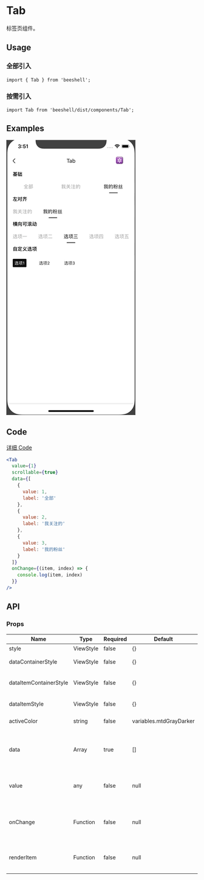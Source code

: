 # Tab

标签页组件。

## Usage

### 全部引入
```
import { Tab } from 'beeshell';
```

### 按需引入
```
import Tab from 'beeshell/dist/components/Tab';
```

## Examples

![image](../images/Tab/1.gif)

## Code
[详细 Code](../../examples/Tab/index.tsx)

```jsx
<Tab
  value={1}
  scrollable={true}
  data={[
    {
      value: 1,
      label: '全部'
    },
    {
      value: 2,
      label: '我关注的'
    },
    {
      value: 3,
      label: '我的粉丝'
    }
  ]}
  onChange={(item, index) => {
    console.log(item, index)
  }}
/>
```

## API

### Props

| Name | Type | Required | Default | Description |
| ---- | ---- | ---- | ---- | ---- |
| style | ViewStyle | false | {} | 样式 |
| dataContainerStyle | ViewStyle | false | {} | 数据源容器的样式 |
| dataItemContainerStyle | ViewStyle | false | {} | 数据源每一项的容器样式 |
| dataItemStyle | ViewStyle | false | {} | 数据源每一项的样式 |
| activeColor | string | false | variables.mtdGrayDarker | 激活状态颜色 |
| data | Array | true | [] | 数据源，数组元素为对象，必须包含 label 和 value 属性 |
| value | any | false | null | 激活项的值，与数据源某项的 value 相等 |
| onChange | Function | false | null | 状态切换时的回调，参数为数据源的选项和索引 |
| renderItem | Function | false | null | 自定义渲染项，函数参数为 item index active |
